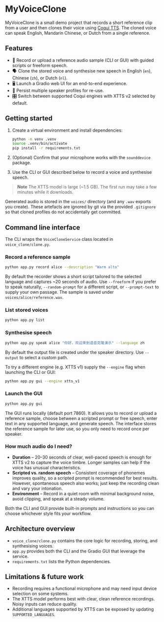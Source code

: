 # MyVoiceClone

MyVoiceClone is a small demo project that records a short reference clip from a user and then clones their voice using [Coqui TTS](https://github.com/coqui-ai/TTS). The cloned voice can speak English, Mandarin Chinese, or Dutch from a single reference.

## Features

- 📼 Record or upload a reference audio sample (CLI or GUI) with guided scripts or freeform speech.
- 🗣️ Clone the stored voice and synthesise new speech in English (`en`), Chinese (`zh`), or Dutch (`nl`).
- 🖥️ Launch a Gradio web UI for an end-to-end experience.
- 💾 Persist multiple speaker profiles for re-use.
- 🎛️ Switch between supported Coqui engines with XTTS v2 selected by default.

## Getting started

1. Create a virtual environment and install dependencies:

   ```bash
   python -m venv .venv
   source .venv/bin/activate
   pip install -r requirements.txt
   ```

2. (Optional) Confirm that your microphone works with the `sounddevice` package.

3. Use the CLI or GUI described below to record a voice and synthesise speech.

> **Note**
> The XTTS model is large (~1.5 GB). The first run may take a few minutes while it downloads.

Generated audio is stored in the `voices/` directory (and any `.wav` exports you create).
These artefacts are ignored by git via the provided `.gitignore` so that cloned profiles do
not accidentally get committed.
## Command line interface

The CLI wraps the `VoiceCloneService` class located in `voice_clone/clone.py`.

### Record a reference sample

```bash
python app.py record alice --description "Warm alto"
```

By default the recorder shows a short script tailored to the selected language and captures ~20 seconds of audio. Use `--freeform` if you prefer to speak naturally, `--random-prompt` for a different script, or `--prompt-text` to supply your own passage. The sample is saved under `voices/alice/reference.wav`.

### List stored voices

```bash
python app.py list
```

### Synthesise speech

```bash
python app.py speak alice "你好，欢迎来到语音克隆演示" --language zh
```

By default the output file is created under the speaker directory. Use `--output` to select a custom path.

To try a different engine (e.g. XTTS v1) supply the `--engine` flag when launching the CLI or GUI:

```bash
python app.py gui --engine xtts_v1
```

### Launch the GUI

```bash
python app.py gui
```

The GUI runs locally (default port 7860). It allows you to record or upload a reference sample, choose between a scripted prompt or free speech, enter text in any supported language, and generate speech. The interface stores the reference sample for later use, so you only need to record once per speaker.

### How much audio do I need?

- **Duration** – 20–30 seconds of clear, well-paced speech is enough for XTTS v2 to capture the voice timbre. Longer samples can help if the voice has unusual characteristics.
- **Scripted vs. random speech** – Consistent coverage of phonemes improves quality, so a scripted prompt is recommended for best results. However, spontaneous speech also works; just keep the recording clean and vary your intonation.
- **Environment** – Record in a quiet room with minimal background noise, avoid clipping, and speak at a steady volume.

Both the CLI and GUI provide built-in prompts and instructions so you can choose whichever style fits your workflow.

## Architecture overview

- `voice_clone/clone.py` contains the core logic for recording, storing, and synthesising voices.
- `app.py` provides both the CLI and the Gradio GUI that leverage the service.
- `requirements.txt` lists the Python dependencies.

## Limitations & future work

- Recording requires a functional microphone and may need input device selection on some systems.
- The XTTS model performs best with clear, clean reference recordings. Noisy inputs can reduce quality.
- Additional languages supported by XTTS can be exposed by updating `SUPPORTED_LANGUAGES`.
